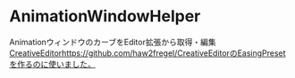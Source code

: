 # AnimationWindowHelper
AnimationウィンドウのカーブをEditor拡張から取得・編集
[CreativeEditor](https://github.com/haw2fregel/CreativeEditor)https://github.com/haw2fregel/CreativeEditorのEasingPresetを作るのに使いました。
